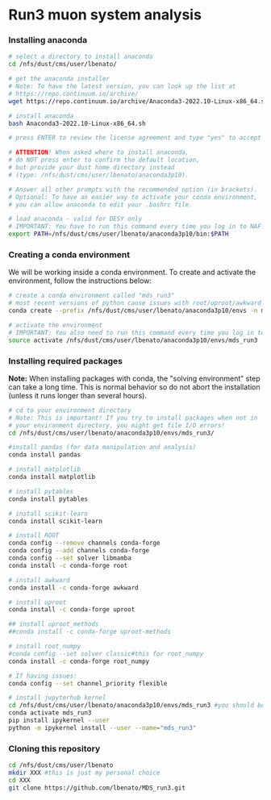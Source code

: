# Run3 muon system analysis

### Installing anaconda

```bash
# select a directory to install anaconda
cd /nfs/dust/cms/user/lbenato/

# get the anaconda installer
# Note: To have the latest version, you can look up the list at
# https://repo.continuum.io/archive/
wget https://repo.continuum.io/archive/Anaconda3-2022.10-Linux-x86_64.sh

# install anaconda
bash Anaconda3-2022.10-Linux-x86_64.sh

# press ENTER to review the license agreement and type "yes" to accept

# ATTENTION! When asked where to install anaconda,
# do NOT press enter to confirm the default location,
# but provide your dust home directory instead
# (type: /nfs/dust/cms/user/lbenato/anaconda3p10).

# Answer all other prompts with the recommended option (in brackets).
# Optional: To have an easier way to activate your conda environment,
# you can allow anaconda to edit your .bashrc file.

# load anaconda - valid for DESY only
# IMPORTANT: You have to run this command every time you log in to NAF!
export PATH=/nfs/dust/cms/user/lbenato/anaconda3p10/bin:$PATH

```


### Creating a conda environment

We will be working inside a conda environment. To create and activate the environment, follow the instructions below:

```bash
# create a conda environment called "mds_run3"
# most recent versions of python cause issues with root/uproot/awkward
conda create --prefix /nfs/dust/cms/user/lbenato/anaconda3p10/envs -n mds_run3 python=3.7

# activate the environment
# IMPORTANT: You also need to run this command every time you log in to NAF!
source activate /nfs/dust/cms/user/lbenato/anaconda3p10/envs/mds_run3
```

### Installing required packages

**Note:** When installing packages with conda, the "solving environment" step can take a long time. This is normal behavior so do not abort the installation (unless it runs longer than several hours).

```bash
# cd to your environment directory
# Note: This is important! If you try to install packages when not in
# your environment directory, you might get file I/O errors!
cd /nfs/dust/cms/user/lbenato/anaconda3p10/envs/mds_run3/

#install pandas (for data manipulation and analysis)
conda install pandas

# install matplotlib
conda install matplotlib

# install pytables
conda install pytables

# install scikit-learn
conda install scikit-learn

# install ROOT
conda config --remove channels conda-forge
conda config --add channels conda-forge
conda config --set solver libmamba
conda install -c conda-forge root

# install awkward
conda install -c conda-forge awkward

# install uproot
conda install -c conda-forge uproot

## install uproot_methods
##conda install -c conda-forge uproot-methods

# install root_numpy
#conda config --set solver classic#this for root_numpy
conda install -c conda-forge root_numpy

# If having issues:
conda config --set channel_priority flexible

# install jupyterhub kernel
cd /nfs/dust/cms/user/lbenato/anaconda3p10/envs/mds_run3 #you should be here already, better to be sure
conda activate mds_run3
pip install ipykernel --user
python -m ipykernel install --user --name="mds_run3"
```

### Cloning this repository

```bash
cd /nfs/dust/cms/user/lbenato
mkdir XXX #this is just my personal choice
cd XXX
git clone https://github.com/lbenato/MDS_run3.git
```
